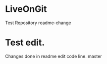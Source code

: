 # LiveOnGit
Test Repository
readme-change


Test edit.
=======
Changes done in readme edit code line.
master
